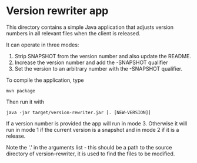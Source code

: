 Version rewriter app
====================

This directory contains a simple Java application that adjusts version 
numbers in all relevant files when the client is released.

It can operate in three modes:

1. Strip SNAPSHOT from the version number and also update the README.
2. Increase the version number and add the -SNAPSHOT qualifier
3. Set the version to an arbitrary number with the -SNAPSHOT qualifier.

To compile the application, type

    mvn package
    
Then run it with 

    java -jar target/version-rewriter.jar [. [NEW-VERSION]]
    
If a version number is provided the app will run in mode 3. Otherwise it 
will run in mode 1 if the current version is a snapshot and in mode 2 if 
it is a release.

Note the '.' in the arguments list - this should be a path to the source 
directory of version-rewriter, it is used to find the files to be 
modified.
